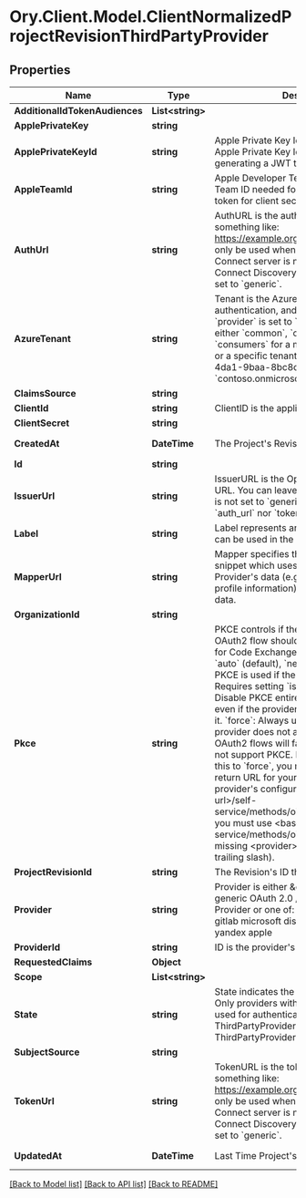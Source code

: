 # Ory.Client.Model.ClientNormalizedProjectRevisionThirdPartyProvider

## Properties

Name | Type | Description | Notes
------------ | ------------- | ------------- | -------------
**AdditionalIdTokenAudiences** | **List&lt;string&gt;** |  | [optional] 
**ApplePrivateKey** | **string** |  | [optional] 
**ApplePrivateKeyId** | **string** | Apple Private Key Identifier  Sign In with Apple Private Key Identifier needed for generating a JWT token for client secret | [optional] 
**AppleTeamId** | **string** | Apple Developer Team ID  Apple Developer Team ID needed for generating a JWT token for client secret | [optional] 
**AuthUrl** | **string** | AuthURL is the authorize url, typically something like: https://example.org/oauth2/auth Should only be used when the OAuth2 / OpenID Connect server is not supporting OpenID Connect Discovery and when &#x60;provider&#x60; is set to &#x60;generic&#x60;. | [optional] 
**AzureTenant** | **string** | Tenant is the Azure AD Tenant to use for authentication, and must be set when &#x60;provider&#x60; is set to &#x60;microsoft&#x60;.  Can be either &#x60;common&#x60;, &#x60;organizations&#x60;, &#x60;consumers&#x60; for a multitenant application or a specific tenant like &#x60;8eaef023-2b34-4da1-9baa-8bc8c9d6a490&#x60; or &#x60;contoso.onmicrosoft.com&#x60;. | [optional] 
**ClaimsSource** | **string** |  | [optional] 
**ClientId** | **string** | ClientID is the application&#39;s Client ID. | [optional] 
**ClientSecret** | **string** |  | [optional] 
**CreatedAt** | **DateTime** | The Project&#39;s Revision Creation Date | [optional] [readonly] 
**Id** | **string** |  | [optional] 
**IssuerUrl** | **string** | IssuerURL is the OpenID Connect Server URL. You can leave this empty if &#x60;provider&#x60; is not set to &#x60;generic&#x60;. If set, neither &#x60;auth_url&#x60; nor &#x60;token_url&#x60; are required. | [optional] 
**Label** | **string** | Label represents an optional label which can be used in the UI generation. | [optional] 
**MapperUrl** | **string** | Mapper specifies the JSONNet code snippet which uses the OpenID Connect Provider&#39;s data (e.g. GitHub or Google profile information) to hydrate the identity&#39;s data. | [optional] 
**OrganizationId** | **string** |  | [optional] 
**Pkce** | **string** | PKCE controls if the OpenID Connect OAuth2 flow should use PKCE (Proof Key for Code Exchange). Possible values are: &#x60;auto&#x60; (default), &#x60;never&#x60;, &#x60;force&#x60;. &#x60;auto&#x60;: PKCE is used if the provider supports it. Requires setting &#x60;issuer_url&#x60;. &#x60;never&#x60;: Disable PKCE entirely for this provider, even if the provider advertises support for it. &#x60;force&#x60;: Always use PKCE, even if the provider does not advertise support for it. OAuth2 flows will fail if the provider does not support PKCE. IMPORTANT: If you set this to &#x60;force&#x60;, you must whitelist a different return URL for your OAuth2 client in the provider&#39;s configuration. Instead of &lt;base-url&gt;/self-service/methods/oidc/callback/&lt;provider&gt;, you must use &lt;base-url&gt;/self-service/methods/oidc/callback (Note the missing &lt;provider&gt; path segment and no trailing slash). | [optional] 
**ProjectRevisionId** | **string** | The Revision&#39;s ID this schema belongs to | [optional] 
**Provider** | **string** | Provider is either \&quot;generic\&quot; for a generic OAuth 2.0 / OpenID Connect Provider or one of: generic google github gitlab microsoft discord slack facebook vk yandex apple | [optional] 
**ProviderId** | **string** | ID is the provider&#39;s ID | [optional] 
**RequestedClaims** | **Object** |  | [optional] 
**Scope** | **List&lt;string&gt;** |  | [optional] 
**State** | **string** | State indicates the state of the provider  Only providers with state &#x60;enabled&#x60; will be used for authentication enabled ThirdPartyProviderStateEnabled disabled ThirdPartyProviderStateDisabled | [optional] 
**SubjectSource** | **string** |  | [optional] 
**TokenUrl** | **string** | TokenURL is the token url, typically something like: https://example.org/oauth2/token  Should only be used when the OAuth2 / OpenID Connect server is not supporting OpenID Connect Discovery and when &#x60;provider&#x60; is set to &#x60;generic&#x60;. | [optional] 
**UpdatedAt** | **DateTime** | Last Time Project&#39;s Revision was Updated | [optional] [readonly] 

[[Back to Model list]](../README.md#documentation-for-models) [[Back to API list]](../README.md#documentation-for-api-endpoints) [[Back to README]](../README.md)


